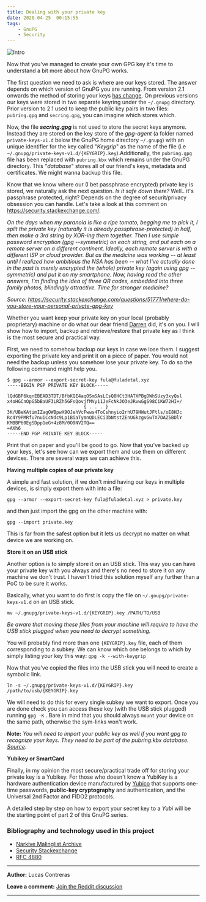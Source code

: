 ```yaml
---
title: Dealing with your private key
date: 2020-04-25  00:15:55
tags:
    - GnuPG
    - Security
---
```

![Intro](/images/posts/gpg_2_banner.jpg)

Now that you've managed to create your own GPG key it's time to understand a bit more about how GnuPG works.

The first question we need to ask is where are our keys stored. The answer depends on which version of GnuPG you are running. From version 2.1 onwards the method of storing your keys [has change](https://gnupg.org/faq/whats-new-in-2.1.html). On previous versions our keys were stored in two separate keyring under the `~/.gnupg` directory. Prior version to 2.1 used to keep the public key pairs in two files: `pubring.gpg` and `secring.gpg`, you can imagine which stores which.

Now, the file ***secring.gpg*** is not used to store the secret keys anymore. Instead they are stored on the key store of the *gpg-agent* (a folder named `private-keys-v1.d` below the GnuPG home directory `~/.gnupg`) with an unique identifier for the key called "*Keygrip*" as the name of the file (i.e `~/.gnupg/private-keys-v1.d/{KEYGRIP}.key`).Additionally, the `pubring.gpg` file has been replaced with `pubring.kbx` which remains under the GnuPG directory. This "*database*" stores all of our friend's keys, metadata and certificates. We might wanna backup this file.

Know that we know where our (I bet passphrase encrypted) private key is stored, we naturally ask the next question. *Is it safe down there?* Well.. it's passphrase protected, right? Depends on the degree of securit/privacy obsession you can handle. Let's take a look at this comment on https://security.stackexchange.com/.

*On the days when my paranoia is like a ripe tomato, begging me to pick it, I split the private key (naturally it is already passphrase-protected) in half, then make a 3rd string by XOR-ing them together. Then I use simple password encryption (gpg --symmetric) on each string, and put each on a remote server on a different continent. Ideally, each remote server is with a different ISP or cloud provider.*
*But as the medicine was working -- at least until I realized how ambitious the NSA has been -- what I've actually done in the past is merely encrypted the (whole) private key (again using gpg --symmetric) and put it on my smartphone.*
*Now, having read the other answers, I'm finding the idea of three QR codes, embedded into three family photos, blindingly attractive. Time for stronger medicine?*

*Source: https://security.stackexchange.com/questions/51771/where-do-you-store-your-personal-private-gpg-key*

Whether you want keep your private key on your local (probably proprietary) machine or do what our dear friend [Darren](https://security.stackexchange.com/users/31291/darren-cook) did, it's on you. I will show how to import, backup and retrieve/restore that private key as I think is the most secure and practical way.

First, we need to somehow backup our keys in case we lose them. I suggest exporting the private key and print it on a piece of paper. You would not need the backup unless you somehow lose your private key. To do so the following command might help you.

```
$ gpg --armor --export-secret-key fula@fuladetal.xyz
-----BEGIN PGP PRIVATE KEY BLOCK-----

lQdGBF6kqnEBEAD3TDT/BfbKQE4aqOSmSAsLCsQ8HCt3HATXPBgDWhSUzy3xyQsl
x4oHGCnOpG5bBaUF3LRZh5GFsQovjfMVy11JeFcNkJO3eJRvwGgS98CiKW72HI+/
							{ . . . }
3K/UBeKAtimIZagOWBpwX9OJehVcFwws4ToCshnyio2rhU79HWutJFtls/oE8HJc
Rc4Y9PMRfu7nuiCcNdc9Lp1BiaTymnQDLECi3bNtstZEnUGkzgvGwTX7DAZ5BDlY
KMBBP60EgSDpp1eG+4z8M/0O9NV2TQ==
=AXh6
-----END PGP PRIVATE KEY BLOCK-----
```

Print that on paper and you'll be good to go. Now that you've backed up your keys, let's see how can we export them and use them on different devices. There are several ways we can achieve this.

**Having multiple copies of our private key**

A simple and fast solution, if we don't mind having our keys in multiple devices, is simply export them with into a file:

```shell
gpg --armor --export-secret-key fula@fuladetal.xyz > private.key
```

and then just import the gpg on the other machine with:

```shell
gpg --import private.key
```

This is far from the safest option but it lets us decrypt no matter on what device we are working on.

**Store it on an USB stick**

Another option is to simply store it on an USB stick. This way you can have your private key with you always and there's no need to store it on any machine we don't trust. I haven't tried this solution myself any further than a PoC to be sure it works.

Basically, what you want to do first is copy the file on `~/.gnupg/private-keys-v1.d` on an USB stick.

```shell
mv ~/.gnupg/private-keys-v1.d/{KEYGRIP}.key /PATH/TO/USB
```

*Be aware that moving these files from your machine will require to have the USB stick plugged when you need to decrypt something.*

You will probably find more than one `{KEYGRIP}.key` file, each of them corresponding to a subkey. We can know which one belongs to which by simply listing your key this way: `gpg -k --with-keygrip`

Now that you've copied the files into the USB stick you will need to create a symbolic link.

```shell
ln -s ~/.gnupg/private-keys-v1.d/{KEYGRIP}.key /path/to/usb/{KEYGRIP}.key
```

We will need to do this for every single subkey we want to export. Once you are done check you can access these key (with the USB stick plugged) running `gpg -K` . Bare in mind that you should always `mount` your device on the same path, otherwise the sym-links won't work.

**Note:** *You will need to import your public key as well if you want gpg to recognize your keys. They need to be part of the pubring.kbx database. [Source](https://gnupg-users.gnupg.narkive.com/fZ0hDcpy/how-restore-backuped-gnupg-private-keys-v1-d)*.

**Yubikey or SmartCard**

Finally, in my opinion the most secure/practical trade off for storing your private key is a Yubikey. For those who doesn't know a YubiKey is a hardware authentication device manufactured by [Yubico](https://www.yubico.com/) that supports one-time passwords, **public-key cryptography** and authentication, and the Universal 2nd Factor and FIDO2 protocols. 

A detailed step by step on how to export your secret key to a *Yubi* will be the starting point of part 2 of this GnuPG series.


### Bibliography and technology used in this project

* [Narkive Malinglist Archive](https://gnupg-users.gnupg.narkive.com/fZ0hDcpy/how-restore-backuped-gnupg-private-keys-v1-d)
* [Security Stackexchange](https://security.stackexchange.com/questions/51771/where-do-you-store-your-personal-private-gpg-key)
* [RFC 4880](https://tools.ietf.org/html/rfc4880)

---------------------------

**Author:** Lucas Contreras

**Leave a comment:** [Join the Reddit discussion](https://www.reddit.com/r/notanothertechyblog/)

---

